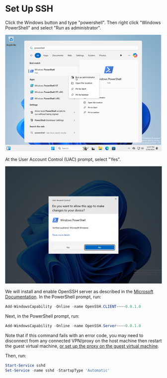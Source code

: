 # Set Up SSH

Click the Windows button and type "powershell". Then right click "Windows PowerShell" and select "Run as administrator".

![](images/2024-03-16-12-37-56.png)

At the User Account Control (UAC) prompt, select "Yes".

![](images/2024-03-16-12-38-12.png)

We will install and enable OpenSSH server as described in the [Microsoft
Documentation](https://learn.microsoft.com/en-us/windows-server/administration/openssh/openssh_install_firstuse?tabs=powershell).
In the PowerShell prompt, run:

```powershell
Add-WindowsCapability -Online -name OpenSSH.CLIENT~~~~0.0.1.0
```

Next, in the PowerShell prompt, run:

```powershell
Add-WindowsCapability -Online -name OpenSSH.Server~~~~0.0.1.0
```

Note that if this command fails with an error code, you may need to disconnect from any
connected VPN/proxy on the host machine then restart the guest virtual machine, [or set up
the proxy on the guest virtual
machine](https://support.microsoft.com/en-us/windows/use-a-proxy-server-in-windows-03096c53-0554-4ffe-b6ab-8b1deee8dae1#ID0EFD=Windows_10).

Then, run:

```powershell
Start-Service sshd
Set-Service -name sshd -StartupType 'Automatic'
```
